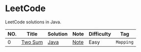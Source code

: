 LeetCode
========

LeetCode solutions in Java.

|NO.|Title|Solution|Note|Difficulty|Tag|
|---|-----|--------|----|----------|---|
|0|[Two Sum](https://leetcode.com/problems/two-sum)|[Java](000.%20Two%20Sum/solution.h)|[Note](000.%20Two%20Sum)|Easy|`Mapping`|
